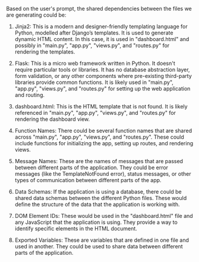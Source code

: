Based on the user's prompt, the shared dependencies between the files we are generating could be:

1. Jinja2: This is a modern and designer-friendly templating language for Python, modelled after Django’s templates. It is used to generate dynamic HTML content. In this case, it is used in "dashboard.html" and possibly in "main.py", "app.py", "views.py", and "routes.py" for rendering the templates.

2. Flask: This is a micro web framework written in Python. It doesn't require particular tools or libraries. It has no database abstraction layer, form validation, or any other components where pre-existing third-party libraries provide common functions. It is likely used in "main.py", "app.py", "views.py", and "routes.py" for setting up the web application and routing.

3. dashboard.html: This is the HTML template that is not found. It is likely referenced in "main.py", "app.py", "views.py", and "routes.py" for rendering the dashboard view.

4. Function Names: There could be several function names that are shared across "main.py", "app.py", "views.py", and "routes.py". These could include functions for initializing the app, setting up routes, and rendering views.

5. Message Names: These are the names of messages that are passed between different parts of the application. They could be error messages (like the TemplateNotFound error), status messages, or other types of communication between different parts of the app.

6. Data Schemas: If the application is using a database, there could be shared data schemas between the different Python files. These would define the structure of the data that the application is working with.

7. DOM Element IDs: These would be used in the "dashboard.html" file and any JavaScript that the application is using. They provide a way to identify specific elements in the HTML document.

8. Exported Variables: These are variables that are defined in one file and used in another. They could be used to share data between different parts of the application.